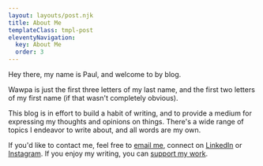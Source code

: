 ```yaml
---
layout: layouts/post.njk
title: About Me
templateClass: tmpl-post
eleventyNavigation:
  key: About Me
  order: 3
---
```


Hey there, my name is Paul, and welcome to by blog.

Wawpa is just the first three letters of my last name, and the first two letters of my first name (if that wasn't completely obvious).

This blog is in effort to build a habit of writing, and to provide a medium for expressing my thoughts and opinions on things. There's a wide range of topics I endeavor to write about, and all words are my own.

If you'd like to contact me, feel free to [email me](mailto:paul.waweru58@gmail.com?subject=Hello), connect on [LinkedIn](https://www.linkedin.com/in/paul-w-35652594/) or [Instagram](https://www.instagram.com/onepaulmbw/). If you enjoy my writing, you can [support my work](https://www.buymeacoffee.com/paulwaweru).
